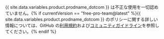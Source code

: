 {{ site.data.variables.product.prodname_dotcom }} は不正な使用を一切認めていません。{% if currentVersion == "free-pro-team@latest" %}{{ site.data.variables.product.prodname_dotcom }} のポリシーに関する詳しい情報については、GitHub の[利用規約](/articles/github-terms-of-service)および[コミュニティガイドライン](/articles/github-community-guidelines)を参照してください。{% endif %}
